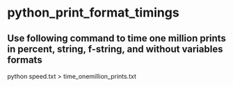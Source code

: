 # python_print_format_timings

## Use following command to time one million prints in percent, string, f-string, and without variables formats

python speed.txt > time_onemillion_prints.txt

